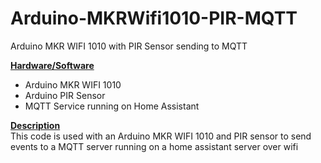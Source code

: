 # Arduino-MKRWifi1010-PIR-MQTT
Arduino MKR WIFI 1010 with PIR Sensor sending to MQTT

<b><U>Hardware/Software</b></u>
<UL>
  <li>Arduino MKR WIFI 1010</li>
  <li>Arduino PIR Sensor</li>
  <li>MQTT Service running on Home Assistant</li>
</ul>

<b><U>Description</b></u><br>
This code is used with an Arduino MKR WIFI 1010 and PIR sensor to send events to a MQTT server running on a home assistant server over wifi
